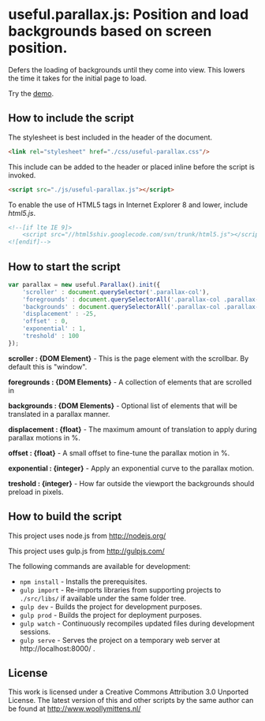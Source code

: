 # useful.parallax.js: Position and load backgrounds based on screen position.

Defers the loading of backgrounds until they come into view. This lowers the time it takes for the initial page to load.

Try the <a href="http://www.woollymittens.nl/default.php?url=useful-parallax">demo</a>.

## How to include the script

The stylesheet is best included in the header of the document.

```html
<link rel="stylesheet" href="./css/useful-parallax.css"/>
```

This include can be added to the header or placed inline before the script is invoked.

```html
<script src="./js/useful-parallax.js"></script>
```

To enable the use of HTML5 tags in Internet Explorer 8 and lower, include *html5.js*.

```html
<!--[if lte IE 9]>
	<script src="//html5shiv.googlecode.com/svn/trunk/html5.js"></script>
<![endif]-->
```

## How to start the script

```javascript
var parallax = new useful.Parallax().init({
	'scroller' : document.querySelector('.parallax-col'),
	'foregrounds' : document.querySelectorAll('.parallax-col .parallax-row'),
	'backgrounds' : document.querySelectorAll('.parallax-col .parallax-row .parallax-bg'),
	'displacement' : -25,
	'offset' : 0,
	'exponential' : 1,
	'treshold' : 100
});
```

**scroller : {DOM Element}** - This is the page element with the scrollbar. By default this is "window".

**foregrounds : {DOM Elements}** - A collection of elements that are scrolled in

**backgrounds : {DOM Elements}** - Optional list of elements that will be translated in a parallax manner.

**displacement : {float}** - The maximum amount of translation to apply during parallax motions in %.

**offset : {float}** - A small offset to fine-tune the parallax motion in %.

**exponential : {integer}** - Apply an exponential curve to the parallax motion.

**treshold : {integer}** - How far outside the viewport the backgrounds should preload in pixels.

## How to build the script

This project uses node.js from http://nodejs.org/

This project uses gulp.js from http://gulpjs.com/

The following commands are available for development:
+ `npm install` - Installs the prerequisites.
+ `gulp import` - Re-imports libraries from supporting projects to `./src/libs/` if available under the same folder tree.
+ `gulp dev` - Builds the project for development purposes.
+ `gulp prod` - Builds the project for deployment purposes.
+ `gulp watch` - Continuously recompiles updated files during development sessions.
+ `gulp serve` - Serves the project on a temporary web server at http://localhost:8000/ .

## License

This work is licensed under a Creative Commons Attribution 3.0 Unported License. The latest version of this and other scripts by the same author can be found at http://www.woollymittens.nl/
